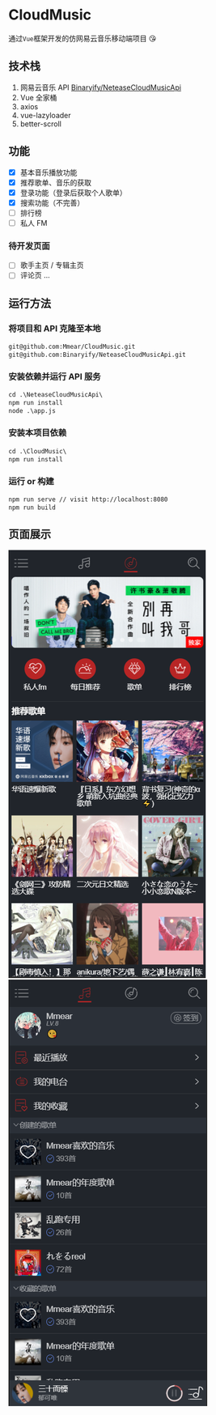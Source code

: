 # CloudMusic

通过`Vue`框架开发的仿网易云音乐移动端项目 😘

## 技术栈

1. 网易云音乐 API [Binaryify/NeteaseCloudMusicApi](https://github.com/Binaryify/NeteaseCloudMusicApi)
2. Vue 全家桶
3. axios
4. vue-lazyloader
5. better-scroll

## 功能

* [x] 基本音乐播放功能
* [x] 推荐歌单、音乐的获取
* [x] 登录功能（登录后获取个人歌单）
* [x] 搜索功能（不完善）
* [ ] 排行榜
* [ ] 私人 FM

### 待开发页面

* [ ] 歌手主页 / 专辑主页
* [ ] 评论页
...
## 运行方法

### 将项目和 API 克隆至本地

```
git@github.com:Mmear/CloudMusic.git
git@github.com:Binaryify/NeteaseCloudMusicApi.git
```

### 安装依赖并运行 API 服务

```
cd .\NeteaseCloudMusicApi\
npm run install
node .\app.js
```

### 安装本项目依赖

```
cd .\CloudMusic\
npm run install
```

### 运行 or 构建

```
npm run serve // visit http://localhost:8080
npm run build
```

## 页面展示

![index](sample/index.png)
![userzone](sample/userzone.png)
